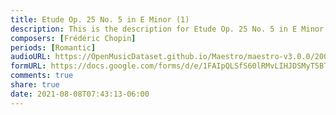 ```yaml
---
title: Etude Op. 25 No. 5 in E Minor (1)
description: This is the description for Etude Op. 25 No. 5 in E Minor by Frédéric Chopin
composers: [Frédéric Chopin]
periods: [Romantic]
audioURL: https://OpenMusicDataset.github.io/Maestro/maestro-v3.0.0/2008/MIDI-Unprocessed_09_R2_2008_01-05_ORIG_MID--AUDIO_09_R2_2008_wav--2.midi
formURL: https://docs.google.com/forms/d/e/1FAIpQLSfS60lRMvLIHJDSMyT5BTWB7-HxCuEjFrwtO-KTf8D_87m4jQ/viewform
comments: true
share: true
date: 2021-08-08T07:43:13-06:00
---
```

